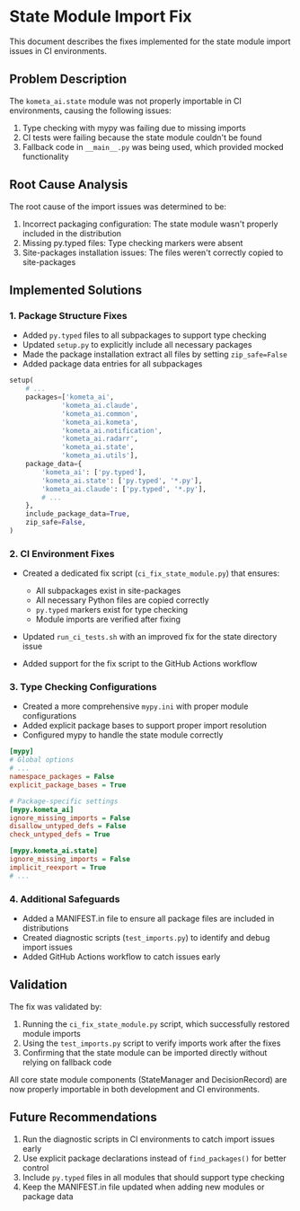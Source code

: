 # State Module Import Fix

This document describes the fixes implemented for the state module import issues in CI environments.

## Problem Description

The `kometa_ai.state` module was not properly importable in CI environments, causing the following issues:

1. Type checking with mypy was failing due to missing imports
2. CI tests were failing because the state module couldn't be found
3. Fallback code in `__main__.py` was being used, which provided mocked functionality

## Root Cause Analysis

The root cause of the import issues was determined to be:

1. Incorrect packaging configuration: The state module wasn't properly included in the distribution
2. Missing py.typed files: Type checking markers were absent
3. Site-packages installation issues: The files weren't correctly copied to site-packages

## Implemented Solutions

### 1. Package Structure Fixes

- Added `py.typed` files to all subpackages to support type checking
- Updated `setup.py` to explicitly include all necessary packages
- Made the package installation extract all files by setting `zip_safe=False`
- Added package data entries for all subpackages

```python
setup(
    # ...
    packages=['kometa_ai', 
             'kometa_ai.claude', 
             'kometa_ai.common', 
             'kometa_ai.kometa', 
             'kometa_ai.notification', 
             'kometa_ai.radarr', 
             'kometa_ai.state',
             'kometa_ai.utils'],
    package_data={
        'kometa_ai': ['py.typed'],
        'kometa_ai.state': ['py.typed', '*.py'],
        'kometa_ai.claude': ['py.typed', '*.py'],
        # ...
    },
    include_package_data=True,
    zip_safe=False,
)
```

### 2. CI Environment Fixes

- Created a dedicated fix script (`ci_fix_state_module.py`) that ensures:
  - All subpackages exist in site-packages
  - All necessary Python files are copied correctly
  - `py.typed` markers exist for type checking
  - Module imports are verified after fixing

- Updated `run_ci_tests.sh` with an improved fix for the state directory issue
- Added support for the fix script to the GitHub Actions workflow

### 3. Type Checking Configurations

- Created a more comprehensive `mypy.ini` with proper module configurations
- Added explicit package bases to support proper import resolution
- Configured mypy to handle the state module correctly

```ini
[mypy]
# Global options
# ...
namespace_packages = False
explicit_package_bases = True

# Package-specific settings
[mypy.kometa_ai]
ignore_missing_imports = False
disallow_untyped_defs = False
check_untyped_defs = True

[mypy.kometa_ai.state]
ignore_missing_imports = False
implicit_reexport = True
# ...
```

### 4. Additional Safeguards

- Added a MANIFEST.in file to ensure all package files are included in distributions
- Created diagnostic scripts (`test_imports.py`) to identify and debug import issues
- Added GitHub Actions workflow to catch issues early

## Validation

The fix was validated by:

1. Running the `ci_fix_state_module.py` script, which successfully restored module imports
2. Using the `test_imports.py` script to verify imports work after the fixes
3. Confirming that the state module can be imported directly without relying on fallback code

All core state module components (StateManager and DecisionRecord) are now properly importable in both development and CI environments.

## Future Recommendations

1. Run the diagnostic scripts in CI environments to catch import issues early
2. Use explicit package declarations instead of `find_packages()` for better control
3. Include `py.typed` files in all modules that should support type checking
4. Keep the MANIFEST.in file updated when adding new modules or package data